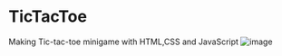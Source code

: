 # TicTacToe
Making Tic-tac-toe minigame with HTML,CSS and JavaScript
![image](https://user-images.githubusercontent.com/86547861/222490299-d7663bef-5bec-4b2c-b0e0-f86e8fb49058.png)
